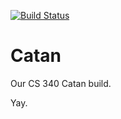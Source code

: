 [![Build Status](https://travis-ci.org/BYUCS340/Catan.svg?branch=master)](https://travis-ci.org/BYUCS340/Catan)
# Catan
Our CS 340 Catan build.

Yay.